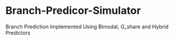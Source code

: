 # Branch-Predicor-Simulator
Branch Prediction Implemented Using Bimodal, G_share and Hybrid Predictors
